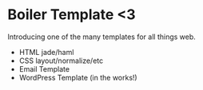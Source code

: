 # Boiler Template <3

Introducing one of the many templates for all things web.

+ HTML jade/haml
+ CSS layout/normalize/etc
+ Email Template
+ WordPress Template (in the works!)
